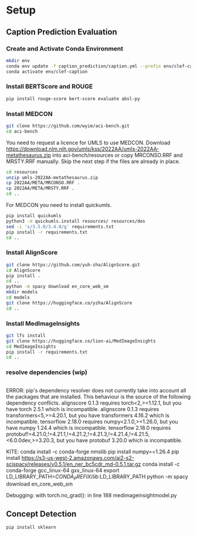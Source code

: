 # Setup

## Caption Prediction Evaluation

### Create and Activate Conda Environment
```sh
mkdir env
conda env update -f caption_prediction/caption.yml --prefix env/clef-caption
conda activate env/clef-caption
```

### Install BERTScore and ROUGE
```sh
pip install rouge-score bert-score evaluate absl-py
```

### Install MEDCON
```sh
git clone https://github.com/wyim/aci-bench.git
cd aci-bench
```

You need to request a licence for UMLS to use MEDCON. Download https://download.nlm.nih.gov/umls/kss/2022AA/umls-2022AA-metathesaurus.zip into aci-bench/resources or copy MRCONSO.RRF and MRSTY.RRF manually. Skip the next step if the files are already in place.

```sh
cd resources
unzip umls-2022AA-metathesaurus.zip
cp 2022AA/META/MRCONSO.RRF .
cp 2022AA/META/MRSTY.RRF .
cd ..
```
For MEDCON you need to install quickumls.
```sh
pip install quickumls
python3 -m quickumls.install resources/ resources/des
sed -i 's/3.5.0/3.4.0/g' requirements.txt
pip install -r requirements.txt
cd ..
```

### Install AlignScore
```sh
git clone https://github.com/yuh-zha/AlignScore.git
cd AlignScore
pip install .
cd ..
python -m spacy download en_core_web_sm
mkdir models
cd models
git clone https://huggingface.co/yzha/AlignScore
cd ..
```

### Install MedImageInsights
```sh
git lfs install
git clone https://huggingface.co/lion-ai/MedImageInsights
cd MedImageInsights
pip install -r requirements.txt
cd ..
```

### resolve dependencies (wip)
```sh

```
ERROR: pip's dependency resolver does not currently take into account all the packages that are installed. This behaviour is the source of the following dependency conflicts.
alignscore 0.1.3 requires torch<2,>=1.12.1, but you have torch 2.5.1 which is incompatible.
alignscore 0.1.3 requires transformers<5,>=4.20.1, but you have transformers 4.16.2 which is incompatible.
tensorflow 2.18.0 requires numpy<2.1.0,>=1.26.0, but you have numpy 1.24.4 which is incompatible.
tensorflow 2.18.0 requires protobuf!=4.21.0,!=4.21.1,!=4.21.2,!=4.21.3,!=4.21.4,!=4.21.5,<6.0.0dev,>=3.20.3, but you have protobuf 3.20.0 which is incompatible.

KITE:
conda install -c conda-forge nmslib
pip install numpy==1.26.4
pip install https://s3-us-west-2.amazonaws.com/ai2-s2-scispacy/releases/v0.5.1/en_ner_bc5cdr_md-0.5.1.tar.gz
conda install -c conda-forge gcc_linux-64 gxx_linux-64
export LD_LIBRARY_PATH=$CONDA_PREFIX/lib:$LD_LIBRARY_PATH
python -m spacy download en_core_web_sm

Debugging:
with torch.no_grad(): in line 188 medimageinsightmodel.py

## Concept Detection
```sh
pip install sklearn
```